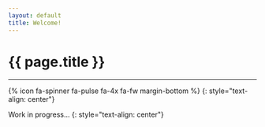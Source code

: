 ```yaml
---
layout: default
title: Welcome!
---
```


{{ page.title }}
===============
---

{% icon fa-spinner fa-pulse fa-4x fa-fw margin-bottom %}
{: style="text-align: center"}

Work in progress...
{: style="text-align: center"}

